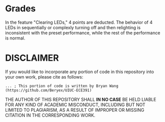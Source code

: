 # Grades
In the feature "Clearing LEDs," 4 points are deducted. The behavior of 4 LEDs in sequentially or complexly turning off and then relighting is inconsistent with the preset performance, while the rest of the performance is normal.

# DISCLAIMER
If you would like to incorporate any portion of code in this repository into your own work, please cite as follows:

```
... ; This portion of code is written by Bryan Wang (https://github.com/Beryex/UIUC-ECE391)
```

THE AUTHOR OF THIS REPOSITORY SHALL **IN NO CASE** BE HELD LIABLE FOR ANY KIND OF ACADEMIC MISCONDUCT, INCLUDING BUT NOT LIMITED TO PLAGIARISM, AS A RESULT OF IMPROPER OR MISSING CITATION IN THE CORRESPONDING WORK.
